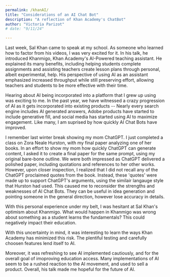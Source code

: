 ```yaml
---
permalink: /khanAI/
title: "Considerations of an AI Chat Bot"
description: "A reflection of Khan Academy's ChatBot"
author: "Victoria Parizot"
# date: "9/11/24"

---
```

Last week, Sal Khan came to speak at my school. As someone who learned how to factor from his videos, I was very excited for it. In his talk, he introduced Khanmigo, Khan Academy's AI-Powered teaching assistant. He explained its many benefits, including helping students complete assignments and assisting teachers create lesson plans through personal, albeit experimental, help. His perspective of using AI as an assistant emphasized increased throughput while still preserving effort, allowing teachers and students to be more effective with their time. 

Hearing about AI being incorporated into a platform that I grew up using was exciting to me. In the past year, we have witnessed a crazy progression of AI as it gets incorporated into existing products -- Nearly every search engine includes  AI generated answers, Adobe products have started to include generative fill, and social media has started using AI to maximize engagement. Like many, I am suprised by how quickly AI Chat Bots have improved.

I remember last winter break showing my mom ChatGPT. I just completed a class on Zora Neale Hurston, with my final paper analyzing one of her books. In an effort to show my mom how quickly ChatGPT can generate content, I asked it to create a final paper for the same prompt, using my original bare-bone outline. We were both impressed as ChatGPT delivered a polished paper, including quotations and references to her other works. However, upon closer inspection, I realized that I did not recall any of the ChatGPT proclaimed quotes from the book. Instead, these 'quotes' were made up to support ChatGPT's arguments, using the similair langauge style that Hurston had used. This caused me to reconsider the strengths and weaknesses of AI Chat Bots. They can be useful in idea generation and pointing someone in the general direction, however lose accuracy in details. 

With this personal experience under my belt, I was hesitant at Sal Khan's optimism about Khanmigo. What would happen in Khanmigo was wrong about something as a student learns the fundamentals? This could negatively impact their education. 

With this uncertainty in mind, it was interesting to learn the ways Khan Academy has minimized this risk. The plentiful testing and carefully choosen features lend itself to AI. 

Moreover, it was refreshing to see AI implemented cautiously, and for the overall goal of imoproving education access. Many implementations of AI seem to be a rushed reaction to the AI movement, and used to sell a product. Overall, his talk made me hopeful for the future of AI. 


